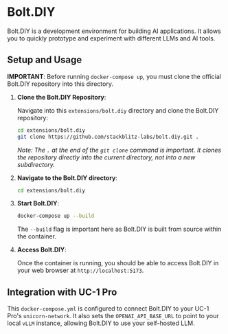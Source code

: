 # Bolt.DIY

Bolt.DIY is a development environment for building AI applications. It allows you to quickly prototype and experiment with different LLMs and AI tools.

## Setup and Usage

**IMPORTANT**: Before running `docker-compose up`, you must clone the official Bolt.DIY repository into this directory.

1.  **Clone the Bolt.DIY Repository**:

    Navigate into this `extensions/bolt.diy` directory and clone the Bolt.DIY repository:

    ```bash
    cd extensions/bolt.diy
    git clone https://github.com/stackblitz-labs/bolt.diy.git .
    ```

    *Note: The `.` at the end of the `git clone` command is important. It clones the repository directly into the current directory, not into a new subdirectory.*

2.  **Navigate to the Bolt.DIY directory**:

    ```bash
    cd extensions/bolt.diy
    ```

3.  **Start Bolt.DIY**:

    ```bash
    docker-compose up --build
    ```

    The `--build` flag is important here as Bolt.DIY is built from source within the container.

4.  **Access Bolt.DIY**:

    Once the container is running, you should be able to access Bolt.DIY in your web browser at `http://localhost:5173`.

## Integration with UC-1 Pro

This `docker-compose.yml` is configured to connect Bolt.DIY to your UC-1 Pro's `unicorn-network`. It also sets the `OPENAI_API_BASE_URL` to point to your local `vLLM` instance, allowing Bolt.DIY to use your self-hosted LLM.
